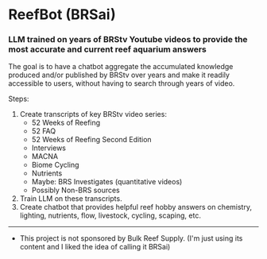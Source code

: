 # ReefBot (BRSai)

### LLM trained on years of BRStv Youtube videos to provide the most accurate and current reef aquarium answers
The goal is to have a chatbot aggregate the accumulated knowledge produced and/or published by BRStv over years and make it readily accessible to users, without having to search through years of video. 

Steps:
1. Create transcripts of key BRStv video series:
   - 52 Weeks of Reefing
   - 52 FAQ
   - 52 Weeks of Reefing Second Edition
   - Interviews
   - MACNA
   - Biome Cycling
   - Nutrients
   - Maybe: BRS Investigates (quantitative videos)
   - Possibly Non-BRS sources
2. Train LLM on these transcripts.
3. Create chatbot that provides helpful reef hobby answers on chemistry, lighting, nutrients, flow, livestock, cycling, scaping, etc.
---
* This project is not sponsored by Bulk Reef Supply. (I'm just using its content and I liked the idea of calling it BRSai)
